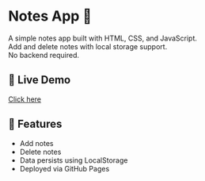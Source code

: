 # Notes App 📝

A simple notes app built with HTML, CSS, and JavaScript.  
Add and delete notes with local storage support.  
No backend required.

## 🔗 Live Demo
[Click here](https://piyushprak.github.io/notes-app)

## 📁 Features
- Add notes
- Delete notes
- Data persists using LocalStorage
- Deployed via GitHub Pages
